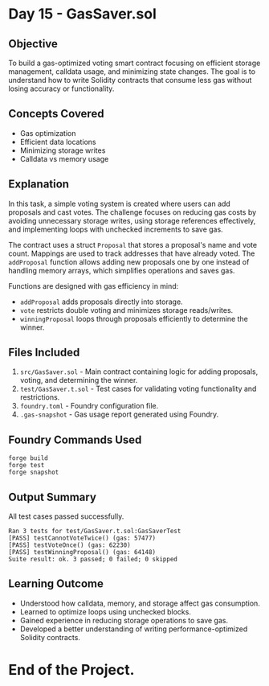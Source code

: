 # Day 15 - GasSaver.sol

## Objective
To build a gas-optimized voting smart contract focusing on efficient storage management, calldata usage, and minimizing state changes. The goal is to understand how to write Solidity contracts that consume less gas without losing accuracy or functionality.

## Concepts Covered
- Gas optimization
- Efficient data locations
- Minimizing storage writes
- Calldata vs memory usage

## Explanation
In this task, a simple voting system is created where users can add proposals and cast votes. The challenge focuses on reducing gas costs by avoiding unnecessary storage writes, using storage references effectively, and implementing loops with unchecked increments to save gas.

The contract uses a struct `Proposal` that stores a proposal's name and vote count. Mappings are used to track addresses that have already voted. The `addProposal` function allows adding new proposals one by one instead of handling memory arrays, which simplifies operations and saves gas.

Functions are designed with gas efficiency in mind:
- `addProposal` adds proposals directly into storage.
- `vote` restricts double voting and minimizes storage reads/writes.
- `winningProposal` loops through proposals efficiently to determine the winner.

## Files Included
1. `src/GasSaver.sol` - Main contract containing logic for adding proposals, voting, and determining the winner.
2. `test/GasSaver.t.sol` - Test cases for validating voting functionality and restrictions.
3. `foundry.toml` - Foundry configuration file.
4. `.gas-snapshot` - Gas usage report generated using Foundry.

## Foundry Commands Used

```
forge build
forge test
forge snapshot
```

## Output Summary
All test cases passed successfully.

```
Ran 3 tests for test/GasSaver.t.sol:GasSaverTest
[PASS] testCannotVoteTwice() (gas: 57477)
[PASS] testVoteOnce() (gas: 62230)
[PASS] testWinningProposal() (gas: 64148)
Suite result: ok. 3 passed; 0 failed; 0 skipped
```

## Learning Outcome
- Understood how calldata, memory, and storage affect gas consumption.
- Learned to optimize loops using unchecked blocks.
- Gained experience in reducing storage operations to save gas.
- Developed a better understanding of writing performance-optimized Solidity contracts.

# End of the Project.
